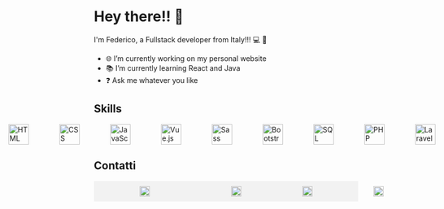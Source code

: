 # Hey there!! 👋

I'm Federico, a Fullstack developer from Italy!!! 💻 🚀

- 🌐 I’m currently working on my personal website
- 📚 I’m currently learning React and Java
- ❓ Ask me whatever you like

## Skills

<div style="display: flex; align-items: center; justify-content: center; gap: 20px">
  <img src="https://img.icons8.com/color/30/000000/html-5.png" alt="HTML" style="width: 40px; margin-inline: 20px;"/>
  <img src="https://img.icons8.com/color/30/000000/css3.png" alt="CSS" style="width: 40px; margin-inline: 20px;"/>
  <img src="https://img.icons8.com/color/30/000000/javascript.png" alt="JavaScript" style="width: 40px; margin-inline: 20px;"/>
  <img src="https://img.icons8.com/color/30/000000/vue-js.png" alt="Vue.js" style="width: 40px; margin-inline: 20px;"/>
  <img src="https://img.icons8.com/color/30/000000/sass.png" alt="Sass" style="width: 40px; margin-inline: 20px;"/>
  <img src="https://img.icons8.com/color/30/000000/bootstrap.png" alt="Bootstrap" style="width: 40px; margin-inline: 20px;"/>
  <img src="https://img.icons8.com/color/30/000000/sql.png" alt="SQL" style="width: 40px; margin-inline: 20px;"/>
  <img src="https://img.icons8.com/officel/30/000000/php-logo.png" alt="PHP" style="width: 40px; margin-inline: 20px;"/>
  <img src="https://cdn4.iconfinder.com/data/icons/logos-and-brands/512/194_Laravel_logo_logos-256.png" alt="Laravel" style="width: 40px; margin-inline: 20px;"/>
</div>

## Contatti

<div style="background-color: #f2f2f2; padding: 10px; width:500px; display:flex; gap:40px;">
      <a href="mailto:federicocet@gmail.com" style="margin-inline: 40px;">
        <img src="https://cdn2.iconfinder.com/data/icons/social-media-2259/512/gmail-256.png"  style="margin-inline: 40px; width: 20px;"/>
      </a>
      <a href="https://www.linkedin.com/in/federico-ceteroni-dev">
        <img src="https://cdn4.iconfinder.com/data/icons/socialcones/508/LinkedIn-256.png" style="margin-inline: 40px; width: 20px;"/>
      </a>
      <a href="https://www.instagram.com/fedekh_/">
        <img src="https://cdn3.iconfinder.com/data/icons/2018-social-media-logotypes/1000/2018_social_media_popular_app_logo_instagram-512.png" style="margin-inline: 40px; width: 20px;"/>
      <a href="https://ornate-frangollo-e1a120.netlify.app/">
        <img src="https://cdn4.iconfinder.com/data/icons/Milanioom_Icon_set/PNG/PC.png" style="margin-inline: 40px;width: 20px; "/>
      </a>
</div>


